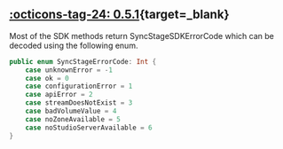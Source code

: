 ## [:octicons-tag-24: 0.5.1][0.5.1]{target=_blank}
[0.5.1]: https://github.com/opensesamemedia/SyncStageSwiftPackage/releases/tag/0.5.1

Most of the SDK methods return SyncStageSDKErrorCode which can be decoded using the following enum.

```swift
public enum SyncStageErrorCode: Int {
    case unknownError = -1
    case ok = 0
    case configurationError = 1
    case apiError = 2
    case streamDoesNotExist = 3
    case badVolumeValue = 4
    case noZoneAvailable = 5
    case noStudioServerAvailable = 6
}
```
